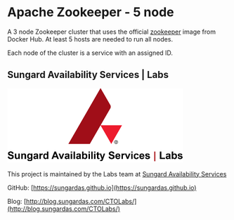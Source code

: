 # Apache Zookeeper - 5 node

A 3 node Zookeeper cluster that uses the official
[zookeeper][docker-zookeeper-url] image from Docker Hub. At least 5
hosts are needed to run all nodes.

Each node of the cluster is a service with an assigned ID.

## Sungard Availability Services | Labs
[![Sungard Availability Services | Labs][labs-image]][labs-github-url]

This project is maintained by the Labs team at [Sungard Availability
Services](http://sungardas.com)

GitHub: [https://sungardas.github.io](https://sungardas.github.io)

Blog: [http://blog.sungardas.com/CTOLabs/](http://blog.sungardas.com/CTOLabs/)

[labs-github-url]: https://sungardas.github.io
[labs-image]: https://raw.githubusercontent.com/SungardAS/repo-assets/master/images/logos/sungardas-labs-logo-small.png
[docker-zookeeper-url]: https://hub.docker.com/r/_/zookeeper
